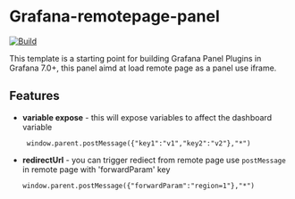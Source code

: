 # Grafana-remotepage-panel

[![Build](https://github.com/grafana/grafana-starter-panel/workflows/CI/badge.svg)](https://github.com/grafana/grafana-starter-panel/actions?query=workflow%3A%22CI%22)

This template is a starting point for building Grafana Panel Plugins in Grafana 7.0+, this panel aimd at load remote page as a panel use iframe.

## Features

* **variable expose** - this will expose variables to affect the dashboard variable
  ```JS
   window.parent.postMessage({"key1":"v1","key2":"v2"},"*")
  ```
* **redirectUrl** - you can trigger rediect from remote page use `postMessage` in remote page with 'forwardParam' key
   ```JS
   window.parent.postMessage({"forwardParam":"region=1"},"*")
   ```